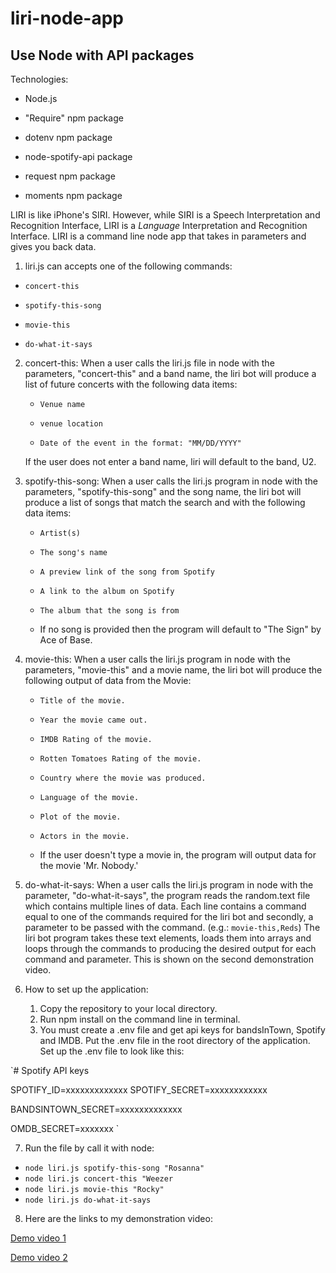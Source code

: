 
# liri-node-app

## Use Node with API packages

Technologies:

- Node.js

- "Require" npm package

- dotenv npm package

- node-spotify-api package

- request npm package

- moments npm package

LIRI is like iPhone's SIRI. However, while SIRI is a Speech Interpretation and Recognition Interface, LIRI is a _Language_ Interpretation and Recognition Interface. LIRI is a command line node app that takes in parameters and gives you back data.

1. liri.js can accepts one of the following commands:

- `concert-this`

- `spotify-this-song`

- `movie-this`

- `do-what-it-says`

2. concert-this:
  When a user calls the liri.js file in node with the parameters, "concert-this" and a band name, the liri bot will produce a list of future concerts with the following data items:
  
   * `Venue name`

   * `venue location`

   * `Date of the event in the format: "MM/DD/YYYY"`

    If the user does not enter a band name, liri will default to the band, U2.

3. spotify-this-song:
  When a user calls the liri.js program in node with the parameters, "spotify-this-song" and the song name, the liri bot will produce a list of songs that match the search and with the following data items:

     * `Artist(s)`

     * `The song's name`

     * `A preview link of the song from Spotify`

     * `A link to the album on Spotify`

     * `The album that the song is from`

     * If no song is provided then the program will default to "The Sign" by Ace of Base.

4. movie-this:
  When a user calls the liri.js program in node with the parameters, "movie-this" and a movie name, the liri bot will produce the following output of data from the Movie:

    * `Title of the movie.`

    * `Year the movie came out.`

    * `IMDB Rating of the movie.`

    * `Rotten Tomatoes Rating of the movie.`

    * `Country where the movie was produced.`

    * `Language of the movie.`

    * `Plot of the movie.`

    * `Actors in the movie.`

    * If the user doesn't type a movie in, the program will output data for the movie 'Mr. Nobody.'

5. do-what-it-says:
  When a user calls the liri.js program in node with the parameter, "do-what-it-says", the program reads the random.text file which contains multiple lines of data.  Each line contains a command equal to one of the commands required for the liri bot and secondly, a parameter to be passed with the command.  (e.g.:  `movie-this,Reds`)  The liri bot program takes these text elements, loads them into arrays and loops through the commands to producing the desired output for each command and parameter.  This is shown on the second demonstration video.  

6. How to set up the application:
    1. Copy the repository to your local directory.
    2. Run npm install on the command line in terminal.
    3. You must create a .env file and get api keys for bandsInTown, Spotify and IMDB.  Put the .env file in the root directory of the application.  Set up the .env file to look like this:

  `# Spotify API keys

  SPOTIFY_ID=xxxxxxxxxxxxx
  SPOTIFY_SECRET=xxxxxxxxxxxx

  BANDSINTOWN_SECRET=xxxxxxxxxxxxx

  OMDB_SECRET=xxxxxxx `

7. Run the file by call it with node:

- `node liri.js spotify-this-song "Rosanna"`
- `node liri.js concert-this "Weezer`
- `node liri.js movie-this "Rocky"`
- `node liri.js do-what-it-says`

8. Here are the links to my demonstration video:

  [Demo video 1](https://drive.google.com/file/d/14SyWYbQsCtQhlzna7IjofDb9RDtAX1tN/view)

  [Demo video 2](https://drive.google.com/file/d/1LAXJWNIlLsyEV0pEx7_LsoEJz-Zt5W2w/view)